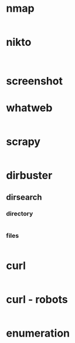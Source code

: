 # nmap 

```

```

# nikto 

```


```

# screenshot


# whatweb

```

```

# scrapy

```

```
# dirbuster
## dirsearch

### directory 

```

```
### files

```

```
# curl 

```

```
# curl - robots

```

```

# enumeration

